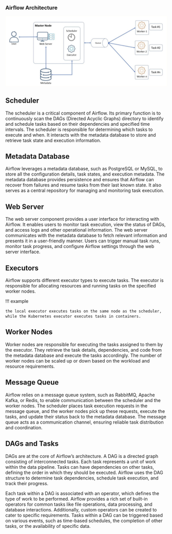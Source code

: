 ### Airflow Architecture
![Steps](airflowarc.svg)

## **Scheduler**
The scheduler is a critical component of Airflow. Its primary function is to continuously scan the DAGs (Directed Acyclic Graphs) directory to identify and schedule tasks based on their dependencies and specified time intervals. The scheduler is responsible for determining which tasks to execute and when. It interacts with the metadata database to store and retrieve task state and execution information.
## **Metadata Database**
Airflow leverages a metadata database, such as PostgreSQL or MySQL, to store all the configuration details, task states, and execution metadata. The metadata database provides persistence and ensures that Airflow can recover from failures and resume tasks from their last known state. It also serves as a central repository for managing and monitoring task execution.
## **Web Server**
The web server component provides a user interface for interacting with Airflow. It enables users to monitor task execution, view the status of DAGs, and access logs and other operational information. The web server communicates with the metadata database to fetch relevant information and presents it in a user-friendly manner. Users can trigger manual task runs, monitor task progress, and configure Airflow settings through the web server interface.
## **Executors**
Airflow supports different executor types to execute tasks. The executor is responsible for allocating resources and running tasks on the specified worker nodes.

!!! example

    the local executor executes tasks on the same node as the scheduler, while the Kubernetes executor executes tasks in containers.

## **Worker Nodes**
Worker nodes are responsible for executing the tasks assigned to them by the executor. They retrieve the task details, dependencies, and code from the metadata database and execute the tasks accordingly. The number of worker nodes can be scaled up or down based on the workload and resource requirements.
## **Message Queue**
Airflow relies on a message queue system, such as RabbitMQ, Apache Kafka, or Redis, to enable communication between the scheduler and the worker nodes. The scheduler places task execution requests in the message queue, and the worker nodes pick up these requests, execute the tasks, and update their status back to the metadata database. The message queue acts as a communication channel, ensuring reliable task distribution and coordination.
## **DAGs and Tasks**
DAGs are at the core of Airflow’s architecture. A DAG is a directed graph consisting of interconnected tasks. Each task represents a unit of work within the data pipeline. Tasks can have dependencies on other tasks, defining the order in which they should be executed. Airflow uses the DAG structure to determine task dependencies, schedule task execution, and track their progress.

Each task within a DAG is associated with an operator, which defines the type of work to be performed. Airflow provides a rich set of built-in operators for common tasks like file operations, data processing, and database interactions. Additionally, custom operators can be created to cater to specific requirements.
Tasks within a DAG can be triggered based on various events, such as time-based schedules, the completion of other tasks, or the availability of specific data.
